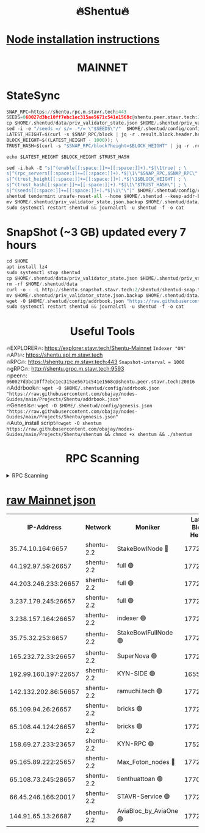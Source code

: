 <h1 align="center"> 🔥Shentu🔥</h1>

[Node installation instructions](https://github.com/obajay/nodes-Guides/tree/main/Projects/Shentu)
=
<h1 align="center"> MAINNET</h1>

# StateSync
```python
SNAP_RPC=https://shentu.rpc.m.stavr.tech:443
SEEDS=060027d3bc10ff7ebc1ec315ae5671c541e1568c@shentu.peer.stavr.tech:20016
cp $HOME/.shentud/data/priv_validator_state.json $HOME/.shentud/priv_validator_state.json.backup
sed -i -e "/seeds =/ s/= .*/= \"$SEEDS\"/"  $HOME/.shentud/config/config.toml
LATEST_HEIGHT=$(curl -s $SNAP_RPC/block | jq -r .result.block.header.height); \
BLOCK_HEIGHT=$((LATEST_HEIGHT - 1000)); \
TRUST_HASH=$(curl -s "$SNAP_RPC/block?height=$BLOCK_HEIGHT" | jq -r .result.block_id.hash)

echo $LATEST_HEIGHT $BLOCK_HEIGHT $TRUST_HASH

sed -i.bak -E "s|^(enable[[:space:]]+=[[:space:]]+).*$|\1true| ; \
s|^(rpc_servers[[:space:]]+=[[:space:]]+).*$|\1\"$SNAP_RPC,$SNAP_RPC\"| ; \
s|^(trust_height[[:space:]]+=[[:space:]]+).*$|\1$BLOCK_HEIGHT| ; \
s|^(trust_hash[[:space:]]+=[[:space:]]+).*$|\1\"$TRUST_HASH\"| ; \
s|^(seeds[[:space:]]+=[[:space:]]+).*$|\1\"\"|" $HOME/.shentud/config/config.toml
shentud tendermint unsafe-reset-all --home $HOME/.shentud --keep-addr-book
mv $HOME/.shentud/priv_validator_state.json.backup $HOME/.shentud/data/priv_validator_state.json
sudo systemctl restart shentud && journalctl -u shentud -f -o cat
```
# SnapShot (~3 GB) updated every 7 hours
```python
cd $HOME
apt install lz4
sudo systemctl stop shentud
cp $HOME/.shentud/data/priv_validator_state.json $HOME/.shentud/priv_validator_state.json.backup
rm -rf $HOME/.shentud/data
curl -o - -L http://shentu.snapshot.stavr.tech:2/shentud/shentud-snap.tar.lz4 | lz4 -c -d - | tar -x -C $HOME/.shentud --strip-components 2
mv $HOME/.shentud/priv_validator_state.json.backup $HOME/.shentud/data/priv_validator_state.json
wget -O $HOME/.shentud/config/addrbook.json "https://raw.githubusercontent.com/obajay/nodes-Guides/main/Projects/Shentu/addrbook.json"
sudo systemctl restart shentud && journalctl -u shentud -f -o cat
```

 <h1 align="center"> Useful Tools</h1>

🔥EXPLORER🔥:     https://explorer.stavr.tech/Shentu-Mainnet        `Indexer "ON"` \
🔥API🔥:          https://shentu.api.m.stavr.tech \
🔥RPC🔥:          https://shentu.rpc.m.stavr.tech:443              `Snapshot-interval = 1000` \
🔥gRPC🔥:         http://shentu.grpc.m.stavr.tech:9593 \
🔥peer🔥:         `060027d3bc10ff7ebc1ec315ae5671c541e1568c@shentu.peer.stavr.tech:20016` \
🔥Addrbook🔥:  `wget -O $HOME/.shentud/config/addrbook.json "https://raw.githubusercontent.com/obajay/nodes-Guides/main/Projects/Shentu/addrbook.json"` \
🔥Genesis🔥:  `wget -O $HOME/.shentud/config/genesis.json "https://raw.githubusercontent.com/obajay/nodes-Guides/main/Projects/Shentu/genesis.json"` \
🔥Auto_install script🔥:`wget -O shentum https://raw.githubusercontent.com/obajay/nodes-Guides/main/Projects/Shentu/shentum && chmod +x shentum && ./shentum`

<h1 align="center"> RPC Scanning</h1>

<details>
<summary>RPC Scanning</summary>

<h2 align="center"> We scan nodes in real time every 4 hours. And we provide the final result of RPC endpoints.
We cannot influence the operation of these nodes in any way. </h2>


```python
If Voting Power is higher than 0 --> then the Node is a validator of the network and may be subject to attack and be a potential threat to the chain.
```
```python
We marked such validators with a red symbol
```

</details>

[raw Mainnet json](https://rpc-check.shentum.stavr.tech/shentum/rpc-shentum-result.json)
=


<table><tr><th>IP-Address</th><th>Network</th><th>Moniker</th><th>Latest Block Height</th><th>Earliest Block Height</th><th>Catching Up</th><th>Tx Index</th><th>Voting Power</th><th>Scan Time</th></tr><tr><td>35.74.10.164:6657</td><td>shentu-2.2</td><td>StakeBowlNode 🔴</td><td>17727034</td><td>8308501</td><td>False</td><td>on</td><td>50178</td><td>2024-03-21T01:06:35.403986233UTC</td></tr><tr><td>44.192.97.59:26657</td><td>shentu-2.2</td><td>full 🟢</td><td>17727034</td><td>9786901</td><td>False</td><td>on</td><td>0</td><td>2024-03-21T01:06:34.140505083UTC</td></tr><tr><td>44.203.246.233:26657</td><td>shentu-2.2</td><td>full 🟢</td><td>17727036</td><td>9786901</td><td>False</td><td>on</td><td>0</td><td>2024-03-21T01:06:44.148866257UTC</td></tr><tr><td>3.237.179.245:26657</td><td>shentu-2.2</td><td>full 🟢</td><td>17727037</td><td>9786901</td><td>False</td><td>on</td><td>0</td><td>2024-03-21T01:06:52.910110535UTC</td></tr><tr><td>3.238.157.164:26657</td><td>shentu-2.2</td><td>indexer 🟢</td><td>17727040</td><td>9786901</td><td>False</td><td>on</td><td>0</td><td>2024-03-21T01:07:06.187588775UTC</td></tr><tr><td>35.75.32.253:6657</td><td>shentu-2.2</td><td>StakeBowlFullNode 🟢</td><td>17727044</td><td>10470762</td><td>False</td><td>on</td><td>0</td><td>2024-03-21T01:07:30.237179539UTC</td></tr><tr><td>165.232.72.33:26657</td><td>shentu-2.2</td><td>SuperNova 🟢</td><td>17727043</td><td>15936001</td><td>False</td><td>off</td><td>0</td><td>2024-03-21T01:07:28.984202010UTC</td></tr><tr><td>192.99.160.197:22657</td><td>shentu-2.2</td><td>KYN-SIDE 🟢</td><td>16550555</td><td>16083091</td><td>False</td><td>on</td><td>0</td><td>2024-03-21T01:08:22.575108964UTC</td></tr><tr><td>142.132.202.86:56657</td><td>shentu-2.2</td><td>ramuchi.tech 🟢</td><td>17727051</td><td>16196001</td><td>False</td><td>on</td><td>0</td><td>2024-03-21T01:08:12.945068482UTC</td></tr><tr><td>65.109.94.26:26657</td><td>shentu-2.2</td><td>bricks 🟢</td><td>17727052</td><td>16401001</td><td>False</td><td>on</td><td>0</td><td>2024-03-21T01:08:19.905636242UTC</td></tr><tr><td>65.108.44.124:26657</td><td>shentu-2.2</td><td>bricks 🟢</td><td>17727052</td><td>16401001</td><td>False</td><td>on</td><td>0</td><td>2024-03-21T01:08:22.880351598UTC</td></tr><tr><td>158.69.27.233:23657</td><td>shentu-2.2</td><td>KYN-RPC 🟢</td><td>17528125</td><td>16778677</td><td>False</td><td>on</td><td>0</td><td>2024-03-21T01:08:10.681270154UTC</td></tr><tr><td>95.165.89.222:25657</td><td>shentu-2.2</td><td>Max_Foton_nodes 🔴</td><td>17727046</td><td>17144052</td><td>False</td><td>on</td><td>2408</td><td>2024-03-21T01:07:43.215787512UTC</td></tr><tr><td>65.108.73.245:28657</td><td>shentu-2.2</td><td>tienthuattoan 🟢</td><td>17700110</td><td>17399930</td><td>False</td><td>on</td><td>0</td><td>2024-03-21T01:07:43.515705680UTC</td></tr><tr><td>66.45.246.166:20017</td><td>shentu-2.2</td><td>STAVR-Service 🟢</td><td>17727052</td><td>17722001</td><td>False</td><td>on</td><td>0</td><td>2024-03-21T01:08:19.605987309UTC</td></tr><tr><td>144.91.65.13:26687</td><td>shentu-2.2</td><td>AviaBloc_by_AviaOne 🟢</td><td>17727046</td><td>17724341</td><td>False</td><td>off</td><td>0</td><td>2024-03-21T01:07:42.821109398UTC</td></tr></table>

